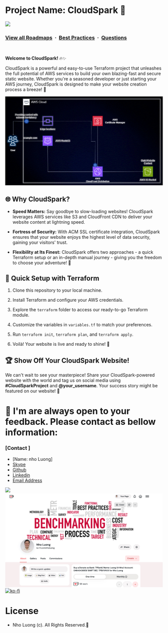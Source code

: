 # Project Name: CloudSpark 🌟

![](https://i.imgur.com/waxVImv.png)
### [View all Roadmaps](https://github.com/nholuongut/all-roadmaps) &nbsp;&middot;&nbsp; [Best Practices](https://github.com/nholuongut/all-roadmaps/blob/main/public/best-practices/) &nbsp;&middot;&nbsp; [Questions](https://www.linkedin.com/in/nholuong/)
<br/>

**Welcome to CloudSpark!** 🔥✨

CloudSpark is a powerful and easy-to-use Terraform project that unleashes the full potential of AWS services to build your own blazing-fast and secure static website. Whether you're a seasoned developer or just starting your AWS journey, CloudSpark is designed to make your website creation process a breeze! 🚀

![AWS Infrastructure Diagram](assets/AWS-Infra-Diagram.gif)

## 🌐 Why CloudSpark?

- **Speed Matters:** Say goodbye to slow-loading websites! CloudSpark leverages AWS services like S3 and CloudFront CDN to deliver your website content at lightning speed.

- **Fortress of Security:** With ACM SSL certificate integration, CloudSpark ensures that your website enjoys the highest level of data security, gaining your visitors' trust.

- **Flexibility at Its Finest:** CloudSpark offers two approaches - a quick Terraform setup or an in-depth manual journey - giving you the freedom to choose your adventure! 🧭

## 🚀 Quick Setup with Terraform

1. Clone this repository to your local machine.

2. Install Terraform and configure your AWS credentials.

3. Explore the `terraform` folder to access our ready-to-go Terraform module.

4. Customize the variables in `variables.tf` to match your preferences.

5. Run `terraform init`, `terraform plan`, and `terraform apply`.

6. Voilà! Your website is live and ready to shine! 🌟

## 🏆 Show Off Your CloudSpark Website!

We can't wait to see your masterpiece! Share your CloudSpark-powered website with the world and tag us on social media using **#CloudSparkProject** and **@your_username**. Your success story might be featured on our website! 🎉

# 🚀 I'm are always open to your feedback.  Please contact as bellow information:
### [Contact ]
* [Name: nho Luong]
* [Skype](luongutnho_skype)
* [Github](https://github.com/nholuongut/)
* [Linkedin](https://www.linkedin.com/in/nholuong/)
* [Email Address](luongutnho@hotmail.com)

![](https://i.imgur.com/waxVImv.png)
![](Donate.png)
[![ko-fi](https://ko-fi.com/img/githubbutton_sm.svg)](https://ko-fi.com/nholuong)

# License
* Nho Luong (c). All Rights Reserved.🌟

